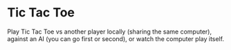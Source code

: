 Tic Tac Toe
===========

Play Tic Tac Toe vs another player locally (sharing the same computer), against an AI (you can go first or second), or watch the computer play itself.